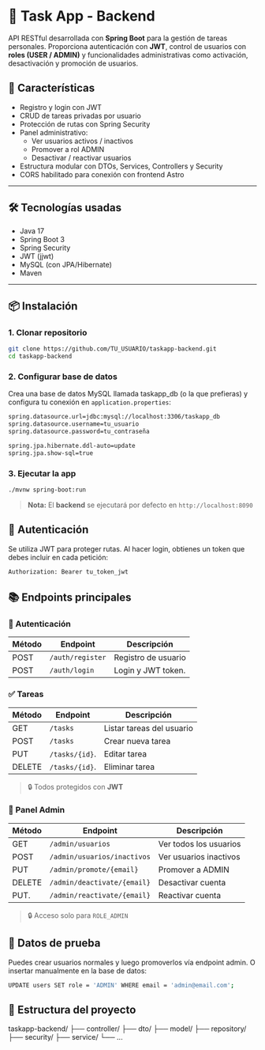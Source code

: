# 🧠 Task App - Backend

API RESTful desarrollada con **Spring Boot** para la gestión de tareas personales. Proporciona autenticación con **JWT**, control de usuarios con **roles (USER / ADMIN)** y funcionalidades administrativas como activación, desactivación y promoción de usuarios.

## 🚀 Características

- Registro y login con JWT
- CRUD de tareas privadas por usuario
- Protección de rutas con Spring Security
- Panel administrativo:
  - Ver usuarios activos / inactivos
  - Promover a rol ADMIN
  - Desactivar / reactivar usuarios
- Estructura modular con DTOs, Services, Controllers y Security
- CORS habilitado para conexión con frontend Astro

---

## 🛠️ Tecnologías usadas

- Java 17
- Spring Boot 3
- Spring Security
- JWT (jjwt)
- MySQL (con JPA/Hibernate)
- Maven

---

## 📦 Instalación

### 1. Clonar repositorio

```bash
git clone https://github.com/TU_USUARIO/taskapp-backend.git
cd taskapp-backend
```

### 2. Configurar base de datos
Crea una base de datos MySQL llamada taskapp_db (o la que prefieras) y configura tu conexión en `application.properties`:

```bash
spring.datasource.url=jdbc:mysql://localhost:3306/taskapp_db
spring.datasource.username=tu_usuario
spring.datasource.password=tu_contraseña

spring.jpa.hibernate.ddl-auto=update
spring.jpa.show-sql=true
```

### 3. Ejecutar la app

```bash
./mvnw spring-boot:run
```
> **Nota:** El **backend** se ejecutará por defecto en `http://localhost:8090`

## 🔐 Autenticación
Se utiliza JWT para proteger rutas.
Al hacer login, obtienes un token que debes incluir en cada petición:

```bash
Authorization: Bearer tu_token_jwt
```

## 📚 Endpoints principales

### 🔐 Autenticación

|Método |Endpoint          |Descripción         |
|-------|------------------|--------------------|
|POST   |`/auth/register`  |Registro de usuario |
|POST   |`/auth/login`     |Login y JWT token.  |

### ✅ Tareas

|Método |Endpoint        |Descripción               |
|-------|----------------|--------------------------|
|GET    |`/tasks`        |Listar tareas del usuario |
|POST   |`/tasks`        |Crear nueva tarea         |
|PUT    |`/tasks/{id}`.  |Editar tarea              |
|DELETE |`/tasks/{id}`.  |Eliminar tarea            |
> 🔒 Todos protegidos con **JWT**

### 👑 Panel Admin

|Método |Endpoint                    |Descripción               |
|-------|----------------------------|--------------------------|
|GET    |`/admin/usuarios`           |Ver todos los usuarios    |
|POST   |`/admin/usuarios/inactivos` |Ver usuarios inactivos    |
|PUT    |`/admin/promote/{email}`    |Promover a ADMIN          |
|DELETE |`/admin/deactivate/{email}` |Desactivar cuenta         |
|PUT.   |`/admin/reactivate/{email}` |Reactivar cuenta          |
> 🔒 Acceso solo para `ROLE_ADMIN`

## 🧪 Datos de prueba
Puedes crear usuarios normales y luego promoverlos vía endpoint admin.
O insertar manualmente en la base de datos:

```bash
UPDATE users SET role = 'ADMIN' WHERE email = 'admin@email.com';
```
## 📁 Estructura del proyecto
taskapp-backend/
├── controller/
├── dto/
├── model/
├── repository/
├── security/
├── service/
└── ...


